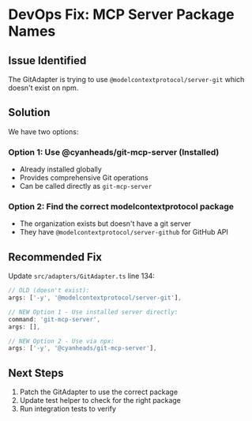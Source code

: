 # DevOps Fix: MCP Server Package Names

## Issue Identified
The GitAdapter is trying to use `@modelcontextprotocol/server-git` which doesn't exist on npm.

## Solution
We have two options:

### Option 1: Use @cyanheads/git-mcp-server (Installed)
- Already installed globally
- Provides comprehensive Git operations
- Can be called directly as `git-mcp-server`

### Option 2: Find the correct modelcontextprotocol package
- The organization exists but doesn't have a git server
- They have `@modelcontextprotocol/server-github` for GitHub API

## Recommended Fix

Update `src/adapters/GitAdapter.ts` line 134:
```typescript
// OLD (doesn't exist):
args: ['-y', '@modelcontextprotocol/server-git'],

// NEW Option 1 - Use installed server directly:
command: 'git-mcp-server',
args: [],

// NEW Option 2 - Use via npx:
args: ['-y', '@cyanheads/git-mcp-server'],
```

## Next Steps
1. Patch the GitAdapter to use the correct package
2. Update test helper to check for the right package
3. Run integration tests to verify
